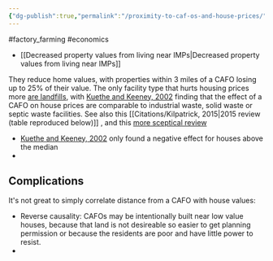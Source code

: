 ```yaml
---
{"dg-publish":true,"permalink":"/proximity-to-caf-os-and-house-prices/","created":"2024-06-27T21:32:28.715+01:00","updated":"2025-09-29T00:22:32.935+01:00"}
---
```


#factory_farming #economics 

- [[Decreased property values from living near IMPs\|Decreased property values from living near IMPs]]

They reduce home values, with properties within 3 miles of a CAFO losing up to 25% of their value. The only facility type that hurts housing prices more [are landfills](https://onlinelibrary.wiley.com/doi/abs/10.1111/j.1467-8276.2005.00724.x), with [Kuethe and Keeney, 2002](https://scholar.google.com/scholar_url?url=https://le.uwpress.org/content/88/2/241.short&hl=en&sa=T&oi=gsb&ct=res&cd=0&d=16728187708642881385&ei=Nqt-Zu-BPI3A6rQPtueGyA4&scisig=AFWwaeb6fiawPfhErcdrVVpHl8hw) finding that the effect of a CAFO on house prices are comparable to industrial waste, solid waste or septic waste facilities. See also this [[Citations/Kilpatrick, 2015\|2015 review (table reproduced below)]] ,  and this [more sceptical review](https://extension.missouri.edu/media/wysiwyg/Extensiondata/Pub/pdf/miscpubs/mp0748.pdf)

- [Kuethe and Keeney, 2002](https://scholar.google.com/scholar_url?url=https://le.uwpress.org/content/88/2/241.short&hl=en&sa=T&oi=gsb&ct=res&cd=0&d=16728187708642881385&ei=Nqt-Zu-BPI3A6rQPtueGyA4&scisig=AFWwaeb6fiawPfhErcdrVVpHl8hw) only found a negative effect for houses above the median
- 
## Complications
It's not great to simply correlate distance from a CAFO with house values:
- Reverse causality: CAFOs may be intentionally built near low value houses, because that land is not desireable so easier to get planning permission or because the residents are poor and have little power to resist.
- 


